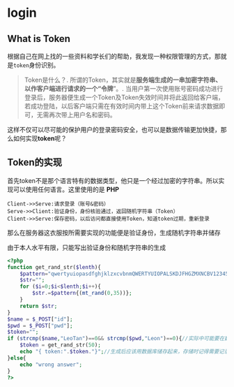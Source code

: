 # login

## What is Token

根据自己在网上找的一些资料和学长们的帮助，我发现一种权限管理的方式，那就是`token`身份识别。

> Token是什么？. 所谓的Token，其实就是**服务端生成的一串加密字符串、以作客户端进行请求的一个“令牌**”。. 当用户第一次使用账号密码成功进行登录后，服务器便生成一个Token及Token失效时间并将此返回给客户端，若成功登陆，以后客户端只需在有效时间内带上这个Token前来请求数据即可，无需再次带上用户名和密码。

这样不仅可以尽可能的保护用户的登录密码安全，也可以是数据传输更加快捷，那么如何实现**token**呢？

## Token的实现

首先token不是那个语言特有的数据类型，他只是一个经过加密的字符串。所以实现可以使用任何语言。这里使用的是 **PHP**

```sequence
Client->>Serve:请求登录（账号&密码）
Serve->>Client:验证身份，身份核验通过，返回随机字符串（Token）
Client->>Serve:保存密码，以后访问都直接使用Token，知道token过期，重新登录

```

那么在服务器这衣服按所需要实现的功能便是验证身份，生成随机字符串并储存

由于本人水平有限，只能写出验证身份和随机字符串的生成

```php
<?php
function get_rand_str($lenth){
    $pattern="qwertyuiopasdfghjklzxcvbnmQWERTYUIOPALSKDJFHGZMXNCBV1234567890";
    $str="";
    for ($i=0;$i<$lenth;$i++){
        $str.=$pattern{(mt_rand(0,35))};
    }
    return $str;
}
$name = $_POST["id"];
$pwd = $_POST["pwd"];
$token="";
if (strcmp($name,"LeoTan")==0&& strcmp($pwd,"Leon")==0){//实际中可能要在数据库中完成的查询操作
    $token = get_rand_str(50);
    echo "{ token:".$token."}";//生成后应该用数据库储存起来，存储时记得需要记录时间、Mac地址等关键信息，保障信息安全
}else{
    echo "wrong answer";
}
?>
```

